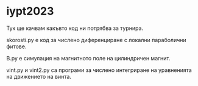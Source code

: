 # iypt2023

Тук ще качвам какъвто код ни потрябва за турнира.

skorosti.py е код за числено диференциране с локални параболични фитове.

B.py е симулация на магнитното поле на цилиндричен магнит.

vint.py и vint2.py са програми за числено интегриране на уравненията на движението на винта.
